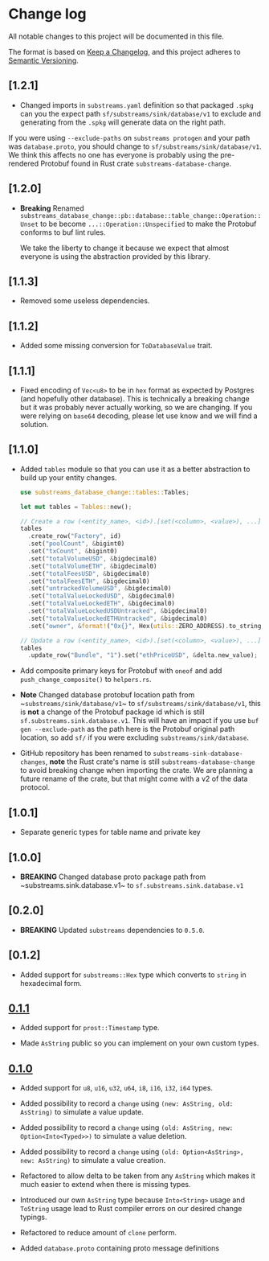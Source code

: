 # Change log

All notable changes to this project will be documented in this file.

The format is based on [Keep a Changelog](https://keepachangelog.com/en/1.0.0/), and this project adheres to [Semantic Versioning](https://semver.org/spec/v2.0.0.html).

## [1.2.1]

* Changed imports in `substreams.yaml` definition so that packaged `.spkg` can you the expect path `sf/substreams/sink/database/v1` to exclude and generating from the `.spkg` will generate data on the right path.

If you were using `--exclude-paths` on `substreams protogen` and your path was `database.proto`, you should change to `sf/substreams/sink/database/v1`. We think this affects no one has everyone is probably using the pre-rendered Protobuf found in Rust crate `substreams-database-change`.

## [1.2.0]

* **Breaking** Renamed `substreams_database_change::pb::database::table_change::Operation::Unset` to be become `...::Operation::Unspecified` to make the Protobuf conforms to buf lint rules.

  We take the liberty to change it because we expect that almost everyone is using the abstraction provided by this library.

## [1.1.3]

* Removed some useless dependencies.

## [1.1.2]

* Added some missing conversion for `ToDatabaseValue` trait.

## [1.1.1]

* Fixed encoding of `Vec<u8>` to be in `hex` format as expected by Postgres (and hopefully other database). This is technically a breaking change but it was probably never actually working, so we are changing. If you were relying on `base64` decoding, please let use know and we will find a solution.

## [1.1.0]

* Added `tables` module so that you can use it as a better abstraction to build up your entity changes.

  ```rust
  use substreams_database_change::tables::Tables;

  let mut tables = Tables::new();

  // Create a row (<entity_name>, <id>).[set(<column>, <value>), ...]
  tables
    .create_row("Factory", id)
    .set("poolCount", &bigint0)
    .set("txCount", &bigint0)
    .set("totalVolumeUSD", &bigdecimal0)
    .set("totalVolumeETH", &bigdecimal0)
    .set("totalFeesUSD", &bigdecimal0)
    .set("totalFeesETH", &bigdecimal0)
    .set("untrackedVolumeUSD", &bigdecimal0)
    .set("totalValueLockedUSD", &bigdecimal0)
    .set("totalValueLockedETH", &bigdecimal0)
    .set("totalValueLockedUSDUntracked", &bigdecimal0)
    .set("totalValueLockedETHUntracked", &bigdecimal0)
    .set("owner", &format!("0x{}", Hex(utils::ZERO_ADDRESS).to_string()));

  // Update a row (<entity_name>, <id>).[set(<column>, <value>), ...]
  tables
    .update_row("Bundle", "1").set("ethPriceUSD", &delta.new_value);
  ```

* Add composite primary keys for Protobuf with `oneof` and add `push_change_composite()` to `helpers.rs`.

* **Note** Changed database protobuf location path from ~`substreams/sink/database/v1`~ to `sf/substreams/sink/database/v1`, this is **not** a change of the Protobuf package id which is still `sf.substreams.sink.database.v1`. This will have an impact if you use `buf gen --exclude-path` as the path here is the Protobuf original path location, so add `sf/` if you were excluding `substreams/sink/database`.

* GitHub repository has been renamed to `substreams-sink-database-changes`, **note** the Rust crate's name is still `substreams-database-change` to avoid breaking change when importing the crate. We are planning a future rename of the crate, but that might come with a v2 of the data protocol.

## [1.0.1]

* Separate generic types for table name and private key

## [1.0.0]

* **BREAKING** Changed database proto package path from ~substreams.sink.database.v1~ to `sf.substreams.sink.database.v1`

## [0.2.0]

* **BREAKING** Updated `substreams` dependencies to `0.5.0`.

## [0.1.2]

* Added support for `substreams::Hex` type which converts to `string` in hexadecimal form.

## [0.1.1](https://github.com/streamingfast/substreams-sink-database-changes/releases/tag/v0.1.1)

* Added support for `prost::Timestamp` type.

* Made `AsString` public so you can implement on your own custom types.

## [0.1.0](https://github.com/streamingfast/substreams-sink-database-changes/releases/tag/v0.1.0)

* Added support for `u8`, `u16`, `u32`, `u64`, `i8`, `i16`, `i32`, `i64` types.

* Added possibility to record a `change` using `(new: AsString, old: AsString)` to simulate a value update.

* Added possibility to record a `change` using `(old: AsString, new: Option<Into<Typed>>)` to simulate a value deletion.

* Added possibility to record a `change` using `(old: Option<AsString>, new: AsString)` to simulate a value creation.

* Refactored to allow delta to be taken from any `AsString` which makes it much easier to extend when there is missing types.

* Introduced our own `AsString` type because `Into<String>` usage and `ToString` usage lead to Rust compiler errors on our desired change typings.

* Refactored to reduce amount of `clone` perform.

* Added `database.proto` containing proto message definitions
